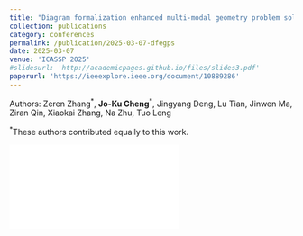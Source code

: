 ```yaml
---
title: "Diagram formalization enhanced multi-modal geometry problem solver"
collection: publications
category: conferences
permalink: /publication/2025-03-07-dfegps
date: 2025-03-07
venue: 'ICASSP 2025'
#slidesurl: 'http://academicpages.github.io/files/slides3.pdf'
paperurl: 'https://ieeexplore.ieee.org/document/10889286'
---
```

Authors: Zeren Zhang<sup>\*</sup>, **Jo-Ku Cheng**<sup>\*</sup>, Jingyang Deng, Lu Tian, Jinwen Ma, Ziran Qin, Xiaokai Zhang, Na Zhu, Tuo Leng

<sup>\*</sup>These authors contributed equally to this work.

![poster](/files/POSTER-200dpi-flat.pdf)